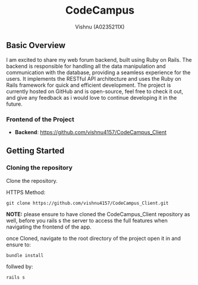<h1 align="center">CodeCampus</h1>
<p align="center">Vishnu (A0235211X)</p>

## Basic Overview

I am excited to share my web forum backend, built using Ruby on Rails. The backend is responsible for handling all the data manipulation and communication with the database, providing a seamless experience for the users. It implements the RESTful API architecture and uses the Ruby on Rails framework for quick and efficient development. The project is currently hosted on GitHub and is open-source, feel free to check it out, and give any feedback as i would love to continue developing it in the future.

### Frontend of the Project
- **Backend**: https://github.com/vishnu4157/CodeCampus_Client

## Getting Started

### Cloning the repository
Clone the repository.

HTTPS Method:

```shell
git clone https://github.com/vishnu4157/CodeCampus_Client.git
```

**NOTE:** please ensure to have cloned the CodeCampus_Client repository as well, before you rails s the server to access the full features when navigating the frontend of the app.

once Cloned, navigate to the root directory of the project open it in and ensure to:

```shell
bundle install
```

follwed by:

```shell
rails s
```
